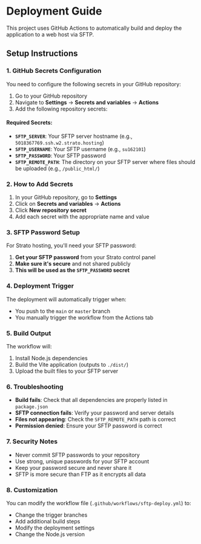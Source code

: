 # Deployment Guide

This project uses GitHub Actions to automatically build and deploy the application to a web host via SFTP.

## Setup Instructions

### 1. GitHub Secrets Configuration

You need to configure the following secrets in your GitHub repository:

1. Go to your GitHub repository
2. Navigate to **Settings** → **Secrets and variables** → **Actions**
3. Add the following repository secrets:

#### Required Secrets:

- **`SFTP_SERVER`**: Your SFTP server hostname (e.g., `5018367769.ssh.w2.strato.hosting`)
- **`SFTP_USERNAME`**: Your SFTP username (e.g., `su162101`)
- **`SFTP_PASSWORD`**: Your SFTP password
- **`SFTP_REMOTE_PATH`**: The directory on your SFTP server where files should be uploaded (e.g., `/public_html/`)

### 2. How to Add Secrets

1. In your GitHub repository, go to **Settings**
2. Click on **Secrets and variables** → **Actions**
3. Click **New repository secret**
4. Add each secret with the appropriate name and value

### 3. SFTP Password Setup

For Strato hosting, you'll need your SFTP password:

1. **Get your SFTP password** from your Strato control panel
2. **Make sure it's secure** and not shared publicly
3. **This will be used as the `SFTP_PASSWORD` secret**

### 4. Deployment Trigger

The deployment will automatically trigger when:
- You push to the `main` or `master` branch
- You manually trigger the workflow from the Actions tab

### 5. Build Output

The workflow will:
1. Install Node.js dependencies
2. Build the Vite application (outputs to `./dist/`)
3. Upload the built files to your SFTP server

### 6. Troubleshooting

- **Build fails**: Check that all dependencies are properly listed in `package.json`
- **SFTP connection fails**: Verify your password and server details
- **Files not appearing**: Check the `SFTP_REMOTE_PATH` path is correct
- **Permission denied**: Ensure your SFTP password is correct

### 7. Security Notes

- Never commit SFTP passwords to your repository
- Use strong, unique passwords for your SFTP account
- Keep your password secure and never share it
- SFTP is more secure than FTP as it encrypts all data

### 8. Customization

You can modify the workflow file (`.github/workflows/sftp-deploy.yml`) to:
- Change the trigger branches
- Add additional build steps
- Modify the deployment settings
- Change the Node.js version 